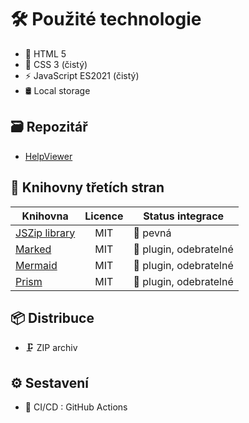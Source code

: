 # 🛠️ Použité technologie

- 📄 HTML 5
- 🎨 CSS 3 (čistý)
- ⚡ JavaScript ES2021 (čistý)
- 🛢️ Local storage

## 🗃️ Repozitář

- [HelpViewer][HVRepo]

## 🧩 Knihovny třetích stran

| Knihovna | Licence | Status integrace |
| --- | :---: | --- |
| [JSZip library][JSZIP] | MIT | 🔗 pevná |
| [Marked][Marked] | MIT | 🧩 plugin, odebratelné |
| [Mermaid][Mermaid] | MIT | 🧩 plugin, odebratelné |
| [Prism][Prism] | MIT | 🧩 plugin, odebratelné |

## 📦 Distribuce

- 🗜️ ZIP archiv

## ⚙️ Sestavení

- 🤖 CI/CD : GitHub Actions

[JSZIP]: http://jszip.org/ "JSZip - práce se ZIP soubory"
[Marked]: https://marked.js.org/ "Marked - vypisování a formátování md souborů do HTML formátu"
[Mermaid]: https://mermaid.js.org/ "Mermaid - vykresluje grafy a schémata podle speciálních textových definic"
[Prism]: https://prismjs.com/ "Prism - zvýraznění syntaxe výpisů kódu"
[HVRepo]: https://github.com/HelpViewer/HelpViewer "HelpViewer"
